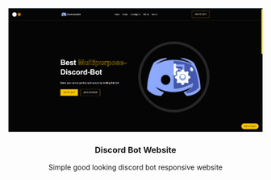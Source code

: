 <center>
  <img src="website.png">
  <h3> Discord Bot Website </h3>
  <p> Simple good looking discord bot responsive website </p>
</center>
